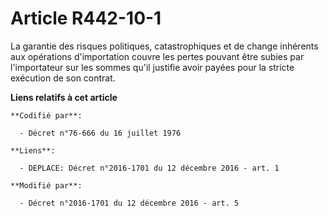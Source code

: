 # Article R442-10-1

La garantie des risques politiques, catastrophiques et de change inhérents aux opérations d'importation couvre les pertes
pouvant être subies par l'importateur sur les sommes qu'il justifie avoir payées pour la stricte exécution de son contrat.

**Liens relatifs à cet article**

	**Codifié par**:

	  - Décret n°76-666 du 16 juillet 1976

	**Liens**:

	  - DEPLACE: Décret n°2016-1701 du 12 décembre 2016 - art. 1

	**Modifié par**:

	  - Décret n°2016-1701 du 12 décembre 2016 - art. 5
